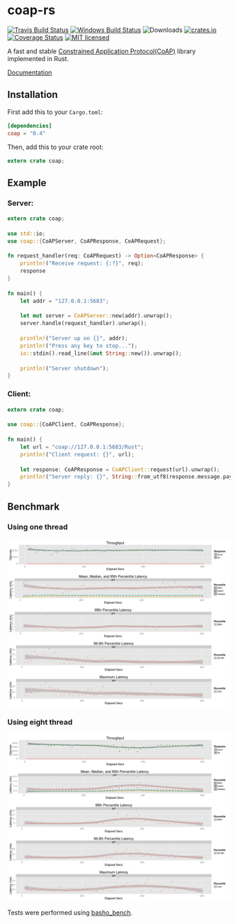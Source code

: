 # coap-rs

[![Travis Build Status](https://travis-ci.org/Covertness/coap-rs.svg?branch=master)](https://travis-ci.org/Covertness/coap-rs)
[![Windows Build Status](https://ci.appveyor.com/api/projects/status/ic36jdu4xy6doc59?svg=true)](https://ci.appveyor.com/project/Covertness/coap-rs)
![Downloads](https://img.shields.io/crates/d/coap.svg?style=flat)
[![crates.io](http://meritbadge.herokuapp.com/coap)](https://crates.io/crates/coap)
[![Coverage Status](https://coveralls.io/repos/Covertness/coap-rs/badge.svg?branch=master&service=github)](https://coveralls.io/github/Covertness/coap-rs?branch=master)
[![MIT licensed](https://img.shields.io/badge/license-MIT-blue.svg)](./LICENSE)

A fast and stable [Constrained Application Protocol(CoAP)](https://tools.ietf.org/html/rfc7252) library implemented in Rust.

[Documentation](http://covertness.github.io/coap-rs/coap/index.html)

## Installation

First add this to your `Cargo.toml`:

```toml
[dependencies]
coap = "0.4"
```

Then, add this to your crate root:

```rust
extern crate coap;
```

## Example

### Server:
```rust
extern crate coap;

use std::io;
use coap::{CoAPServer, CoAPResponse, CoAPRequest};

fn request_handler(req: CoAPRequest) -> Option<CoAPResponse> {
	println!("Receive request: {:?}", req);
	response
}

fn main() {
	let addr = "127.0.0.1:5683";

	let mut server = CoAPServer::new(addr).unwrap();
	server.handle(request_handler).unwrap();

	println!("Server up on {}", addr);
	println!("Press any key to stop...");
	io::stdin().read_line(&mut String::new()).unwrap();

	println!("Server shutdown");
}
```

### Client:
```rust
extern crate coap;

use coap::{CoAPClient, CoAPResponse};

fn main() {
	let url = "coap://127.0.0.1:5683/Rust";
	println!("Client request: {}", url);

	let response: CoAPResponse = CoAPClient::request(url).unwrap();
	println!("Server reply: {}", String::from_utf8(response.message.payload).unwrap());
}
```

## Benchmark
### Using one thread
![image](benches/one_thread_summary.png)

### Using eight thread
![image](benches/eight_thread_summary.png)

Tests were performed using [basho_bench](https://github.com/basho/basho_bench).
